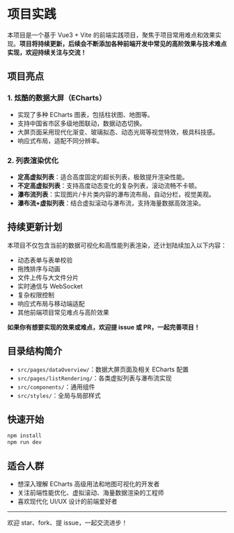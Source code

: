 # 项目实践

本项目是一个基于 Vue3 + Vite 的前端实践项目，聚焦于项目常用难点和效果实现。**项目将持续更新，后续会不断添加各种前端开发中常见的高阶效果与技术难点实现，欢迎持续关注与交流！**

## 项目亮点

### 1. 炫酷的数据大屏（ECharts）

- 实现了多种 ECharts 图表，包括柱状图、地图等。
- 支持中国省市区多级地图联动，数据动态切换。
- 大屏页面采用现代化渐变、玻璃拟态、动态光斑等视觉特效，极具科技感。
- 响应式布局，适配不同分辨率。

### 2. 列表渲染优化

- **定高虚拟列表**：适合高度固定的超长列表，极致提升渲染性能。
- **不定高虚拟列表**：支持高度动态变化的复杂列表，滚动流畅不卡顿。
- **瀑布流列表**：实现图片/卡片类内容的瀑布流布局，自动分栏，视觉美观。
- **瀑布流+虚拟列表**：结合虚拟滚动与瀑布流，支持海量数据高效渲染。

## 持续更新计划

本项目不仅包含当前的数据可视化和高性能列表渲染，还计划陆续加入以下内容：

- 动态表单与表单校验
- 拖拽排序与动画
- 文件上传与大文件分片
- 实时通信与 WebSocket
- 复杂权限控制
- 响应式布局与移动端适配
- 其他前端项目常见难点与高阶效果

**如果你有想要实现的效果或难点，欢迎提 issue 或 PR，一起完善项目！**

## 目录结构简介

- `src/pages/dataOverview/`：数据大屏页面及相关 ECharts 配置
- `src/pages/listRendering/`：各类虚拟列表与瀑布流实现
- `src/components/`：通用组件
- `src/styles/`：全局与局部样式

## 快速开始

```bash
npm install
npm run dev
```

## 适合人群

- 想深入理解 ECharts 高级用法和地图可视化的开发者
- 关注前端性能优化、虚拟滚动、海量数据渲染的工程师
- 喜欢现代化 UI/UX 设计的前端爱好者

---

欢迎 star、fork、提 issue，一起交流进步！
